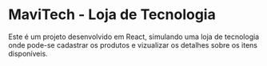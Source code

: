 # MaviTech - Loja de Tecnologia
Este é um projeto  desenvolvido em React, simulando uma loja de tecnologia onde pode-se cadastrar os produtos e vizualizar os detalhes sobre os itens disponíveis.